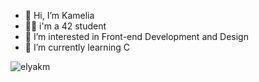 - 👋 Hi, I’m Kamelia
- 👩‍💻 i'm a 42 student
- 👀 I’m interested in Front-end Development and Design
- 🌱 I’m currently learning C

<!---
elyakm/elyakm is a ✨ special ✨ repository because its `README.md` (this file) appears on your GitHub profile.
You can click the Preview link to take a look at your changes.
--->

<p align="left"> <img src="https://komarev.com/ghpvc/?username=elyakm&label=Profile%20views&color=0e75b6&style=flat" alt="elyakm" /> </p>
